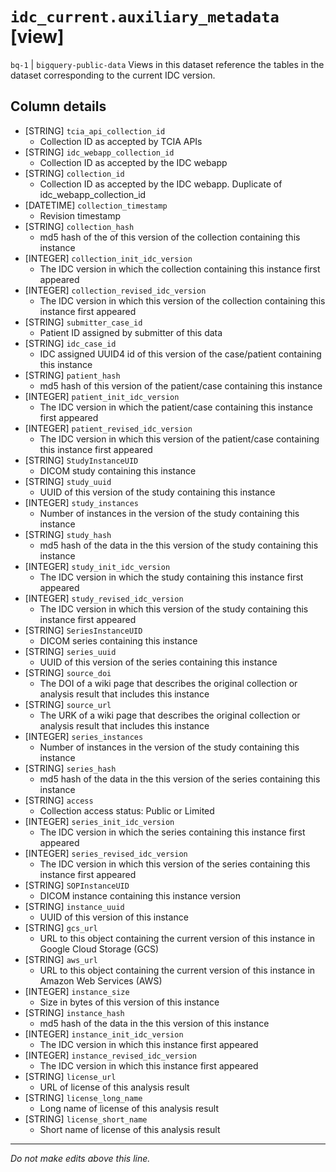 # `idc_current.auxiliary_metadata` [view]
`bq-1` | `bigquery-public-data`
Views in this dataset reference the tables in the dataset corresponding to the current IDC version.

## Column details
* [STRING]    `tcia_api_collection_id`
  - Collection ID as accepted by TCIA APIs
* [STRING]    `idc_webapp_collection_id`
  - Collection ID as accepted by the IDC webapp
* [STRING]    `collection_id`
  - Collection ID as accepted by the IDC webapp. Duplicate of idc_webapp_collection_id
* [DATETIME]  `collection_timestamp`
  - Revision timestamp
* [STRING]    `collection_hash`
  - md5 hash of the of this version of the collection containing this instance
* [INTEGER]   `collection_init_idc_version`
  - The IDC version in which the collection containing this instance first appeared
* [INTEGER]   `collection_revised_idc_version`
  - The IDC version in which this version of the collection containing this instance first appeared
* [STRING]    `submitter_case_id`
  - Patient ID assigned by submitter of this data
* [STRING]    `idc_case_id`
  - IDC assigned UUID4 id of this version of the case/patient containing this instance
* [STRING]    `patient_hash`
  - md5 hash of this version of the patient/case containing this instance
* [INTEGER]   `patient_init_idc_version`
  - The IDC version in which the patient/case containing this instance first appeared
* [INTEGER]   `patient_revised_idc_version`
  - The IDC version in which this version of the patient/case containing this instance first appeared
* [STRING]    `StudyInstanceUID`
  - DICOM study containing this instance
* [STRING]    `study_uuid`
  - UUID of this version of the study containing this instance
* [INTEGER]   `study_instances`
  - Number of instances in the version of the study containing this instance
* [STRING]    `study_hash`
  - md5 hash of the data in the this version of the study containing this instance
* [INTEGER]   `study_init_idc_version`
  - The IDC version in which the study containing this instance first appeared
* [INTEGER]   `study_revised_idc_version`
  - The IDC version in which this version of the study containing this instance first appeared
* [STRING]    `SeriesInstanceUID`
  - DICOM series containing this instance
* [STRING]    `series_uuid`
  - UUID of this version of the series containing this instance
* [STRING]    `source_doi`
  - The DOI of a wiki page that describes the original collection or analysis result that includes this instance
* [STRING]    `source_url`
  - The URK of a wiki page that describes the original collection or analysis result that includes this instance
* [INTEGER]   `series_instances`
  - Number of instances in the version of the study containing this instance
* [STRING]    `series_hash`
  - md5 hash of the data in the this version of the series containing this instance
* [STRING]    `access`
  - Collection access status: Public or Limited
* [INTEGER]   `series_init_idc_version`
  - The IDC version in which the series containing this instance first appeared
* [INTEGER]   `series_revised_idc_version`
  - The IDC version in which this version of the series containing this instance first appeared
* [STRING]    `SOPInstanceUID`
  - DICOM instance containing this instance version
* [STRING]    `instance_uuid`
  - UUID of this version of this instance
* [STRING]    `gcs_url`
  - URL to this object containing the current version of this instance in Google Cloud Storage (GCS)
* [STRING]    `aws_url`
  - URL to this object containing the current version of this instance in Amazon Web Services (AWS)
* [INTEGER]   `instance_size`
  - Size in bytes of this version of this instance
* [STRING]    `instance_hash`
  - md5 hash of the data in the this version of this instance
* [INTEGER]   `instance_init_idc_version`
  - The IDC version in which this instance first appeared
* [INTEGER]   `instance_revised_idc_version`
  - The IDC version in which this instance first appeared
* [STRING]    `license_url`
  - URL of license of this analysis result
* [STRING]    `license_long_name`
  - Long name of license of this analysis result
* [STRING]    `license_short_name`
  - Short name of license of this analysis result

-------------------------------------------------------------------------------
*Do not make edits above this line.*
